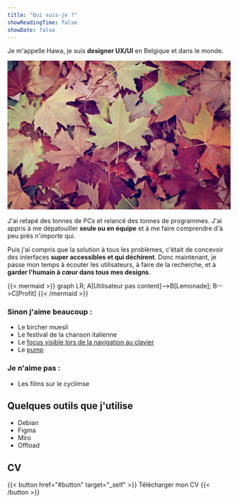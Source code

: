 ```yaml
---
title: "Qui suis-je ?"
showReadingTime: false
showDate: false
---
```


Je m'appelle Hawa, je suis **designer UX/UI** en Belgique et dans le monde.

![Un tapis de feuilles d'automne](leaves.jpg) 

J'ai retapé des tonnes de PCs et relancé des tonnes de programmes. J'ai appris à me dépatouiller **seule ou en équipe** et à me faire comprendre d'à peu près n'importe qui.

Puis j'ai compris que la solution à tous les problèmes, c'était de concevoir des interfaces **super accessibles et qui déchirent**. 
Donc maintenant, je passe mon temps à écouter les utilisateurs, à faire de la recherche, et à **garder l'humain à cœur dans tous mes designs**.

{{< mermaid >}}
graph LR;
A[Utilisateur pas content]-->B[Lemonade];
B-->C[Profit]
{{< /mermaid >}}

### Sinon j'aime beaucoup :
- Le bircher muesli
- Le festival de la chanson italienne
- Le [focus visible lors de la navigation au clavier](https://www.elevenways.be/fr/articles/tout-ce-que-vous-devez-savoir-sur-accessibilite-obligatoire-des-applications-gouvernementales)
- Le [pump](https://i.pinimg.com/originals/00/db/ab/00dbabf281ced0eed5d3f00290a81c19.png)

### Je n'aime pas :
- Les films sur le cyclimse


## Quelques outils que j'utilise

- Debian
- Figma
- Miro
- Offload

## CV

{{< button href="#button" target="_self" >}}
Télécharger mon CV
{{< /button >}}





